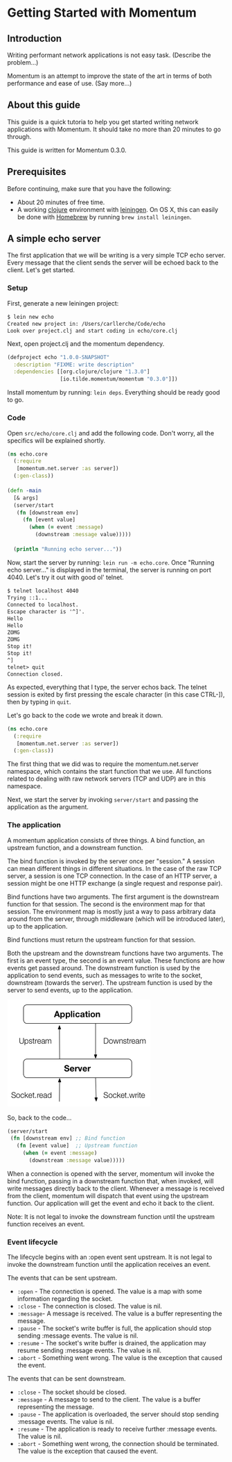 # Getting Started with Momentum

## Introduction

Writing performant network applications is not easy task. (Describe the
problem...)

Momentum is an attempt to improve the state of the art in terms of both
performance and ease of use. (Say more...)

## About this guide

This guide is a quick tutoria to help you get started writing network
applications with Momentum. It should take no more than 20 minutes to
go through.

This guide is written for Momentum 0.3.0.

## Prerequisites

Before continuing, make sure that you have the following:

* About 20 minutes of free time.
* A working [clojure](http://www.clojure.org/) environment with
  [leiningen](https://github.com/technomancy/leiningen). On OS X, this
  can easily be done with [Homebrew](https://github.com/mxcl/homebrew) by
  running `brew install leiningen`.

## A simple echo server

The first application that we will be writing is a very simple TCP echo
server. Every message that the client sends the server will be echoed
back to the client. Let's get started.

### Setup

First, generate a new leiningen project:

    $ lein new echo
    Created new project in: /Users/carllerche/Code/echo
    Look over project.clj and start coding in echo/core.clj

Next, open project.clj and the momentum dependency.

```clojure
(defproject echo "1.0.0-SNAPSHOT"
  :description "FIXME: write description"
  :dependencies [[org.clojure/clojure "1.3.0"]
                 [io.tilde.momentum/momentum "0.3.0"]])
```

Install momentum by running: `lein deps`. Everything should be ready
good to go.

### Code

Open `src/echo/core.clj` and add the following code. Don't worry, all
the specifics will be explained shortly.

```clojure
(ns echo.core
  (:require
   [momentum.net.server :as server])
  (:gen-class))

(defn -main
  [& args]
  (server/start
   (fn [downstream env]
     (fn [event value]
       (when (= event :message)
         (downstream :message value)))))

  (println "Running echo server..."))
```

Now, start the server by running: `lein run -m echo.core`. Once "Running
echo server..." is displayed in the terminal, the server is running on
port 4040. Let's try it out with good ol' telnet.

```
$ telnet localhost 4040
Trying ::1...
Connected to localhost.
Escape character is '^]'.
Hello
Hello
ZOMG
ZOMG
Stop it!
Stop it!
^]
telnet> quit
Connection closed.
```

As expected, everything that I type, the server echos back. The telnet
session is exited by first pressing the escale character (in this case
CTRL-]), then by typing in `quit`.

Let's go back to the code we wrote and break it down.

```clojure
(ns echo.core
  (:require
   [momentum.net.server :as server])
  (:gen-class))
```

The first thing that we did was to require the momentum.net.server
namespace, which contains the start function that we use. All functions
related to dealing with raw network servers (TCP and UDP) are in this
namespace.

Next, we start the server by invoking `server/start` and passing the
application as the argument.

### The application

A momentum application consists of three things. A bind function, an
upstream function, and a downstream function.

The bind function is invoked by the server once per "session." A session
can mean different things in different situations. In the case of the
raw TCP server, a session is one TCP connection. In the case of an HTTP
server, a session might be one HTTP exchange (a single request and
response pair).

Bind functions have two arguments. The first argument is the downstream
function for that session. The second is the environment map for that
session. The environment map is mostly just a way to pass arbitrary data
around from the server, through middleware (which will be introduced
later), up to the application.

Bind functions must return the upstream function for that session.

Both the upstream and the downstream functions have two arguments. The
first is an event type, the second is an event value. These functions
are how events get passed around. The downstream function is used by the
application to send events, such as messages to write to the socket,
downstream (towards the server). The upstream function is used by the
server to send events, up to the application.

![Basic event flow](img/basic-event-flow.png)

So, back to the code...

```clojure
(server/start
 (fn [downstream env] ;; Bind function
   (fn [event value]  ;; Upstream function
     (when (= event :message)
       (downstream :message value)))))
```

When a connection is opened with the server, momentum will invoke the
bind function, passing in a downstream function that, when invoked, will
write messages directly back to the client. Whenever a message is
received from the client, momentum will dispatch that event using the
upstream function. Our application will get the event and echo it back
to the client.

Note: It is not legal to invoke the downstream function until the
upstream function receives an event.

### Event lifecycle

The lifecycle begins with an :open event sent upstream. It is not legal
to invoke the downstream function until the application receives an
event.

The events that can be sent upstream.

* `:open` - The connection is opened. The value is a map with some
  information regarding the socket.
* `:close` - The connection is closed. The value is nil.
* `:message`- A message is received. The value is a buffer representing
  the message.
* `:pause` - The socket's write buffer is full, the application should
  stop sending :message events. The value is nil.
* `:resume` - The socket's write buffer is drained, the application may
  resume sending :message events. The value is nil.
* `:abort` - Something went wrong. The value is the exception that
  caused the event.

The events that can be sent downstream.

* `:close` - The socket should be closed.
* `:message` - A message to send to the client. The value is a buffer
  representing the message.
* `:pause` - The application is overloaded, the server should stop
  sending :message events. The value is nil.
* `:resume` - The application is ready to receive further :message
  events. The value is nil.
* `:abort` - Something went wrong, the connection should be terminated.
  The value is the exception that caused the event.

